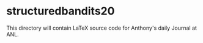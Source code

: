 # structuredbandits20

This directory will contain LaTeX source code for Anthony's daily Journal at ANL.
